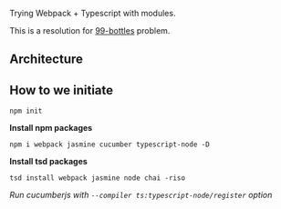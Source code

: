 Trying Webpack + Typescript with modules.

This is a resolution for [99-bottles][99bottles] problem.


## Architecture




## How to we initiate

  `npm init`


**Install npm packages**

    npm i webpack jasmine cucumber typescript-node -D

**Install tsd packages**

    tsd install webpack jasmine node chai -riso


 *Run cucumberjs with `--compiler ts:typescript-node/register` option*


[99bottles]: http://99-bottles-of-beer.net/
